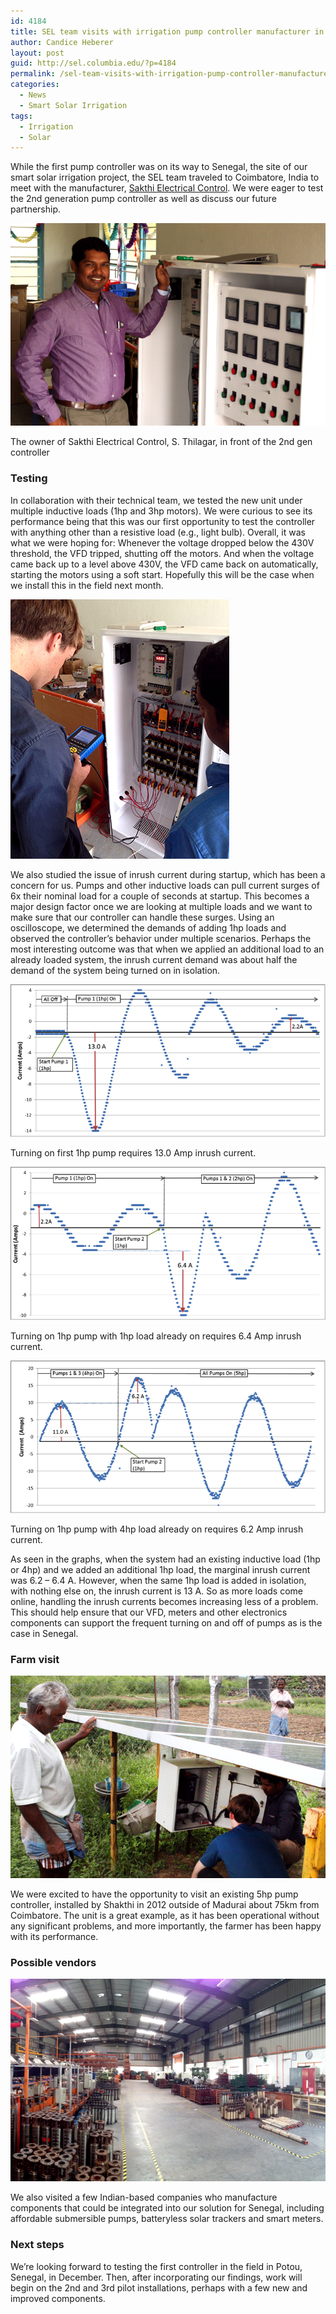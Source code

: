 ```yaml
---
id: 4184
title: SEL team visits with irrigation pump controller manufacturer in India
author: Candice Heberer
layout: post
guid: http://sel.columbia.edu/?p=4184
permalink: /sel-team-visits-with-irrigation-pump-controller-manufacturer-in-india/
categories:
  - News
  - Smart Solar Irrigation
tags:
  - Irrigation
  - Solar
---
```

While the first pump controller was on its way to Senegal, the site of our smart solar irrigation project, the SEL team traveled to Coimbatore, India to meet with the manufacturer, <a href="http://www.sakthistabilizer.in" title="Sakthi Electrical Control" target="_blank">Sakthi Electrical Control</a>. We were eager to test the 2nd generation pump controller as well as discuss our future partnership.



![sakthiOwner][1] 

<p class="wp-caption-text">
  The owner of Sakthi Electrical Control, S. Thilagar, in front of the 2nd gen controller
</p>



### Testing

In collaboration with their technical team, we tested the new unit under multiple inductive loads (1hp and 3hp motors). We were curious to see its performance being that this was our first opportunity to test the controller with anything other than a resistive load (e.g., light bulb). Overall, it was what we were hoping for: Whenever the voltage dropped below the 430V threshold, the VFD tripped, shutting off the motors. And when the voltage came back up to a level above 430V, the VFD came back on automatically, starting the motors using a soft start. Hopefully this will be the case when we install this in the field next month.



![jackTestingIndia][2] 



We also studied the issue of inrush current during startup, which has been a concern for us. Pumps and other inductive loads can pull current surges of 6x their nominal load for a couple of seconds at startup. This becomes a major design factor once we are looking at multiple loads and we want to make sure that our controller can handle these surges. Using an oscilloscope, we determined the demands of adding 1hp loads and observed the controller’s behavior under multiple scenarios. Perhaps the most interesting outcome was that when we applied an additional load to an already loaded system, the inrush current demand was about half the demand of the system being turned on in isolation.



![graph1][3] 

<p class="wp-caption-text">
  Turning on first 1hp pump requires 13.0 Amp inrush current.
</p>

![graph2][4] 

<p class="wp-caption-text">
  Turning on 1hp pump with 1hp load already on requires 6.4 Amp inrush current.
</p>

![graph3][5] 

<p class="wp-caption-text">
  Turning on 1hp pump with 4hp load already on requires 6.2 Amp inrush current.
</p>



As seen in the graphs, when the system had an existing inductive load (1hp or 4hp) and we added an additional 1hp load, the marginal inrush current was 6.2 – 6.4 A. However, when the same 1hp load is added in isolation, with nothing else on, the inrush current is 13 A. So as more loads come online, handling the inrush currents becomes increasing less of a problem. This should help ensure that our VFD, meters and other electronics components can support the frequent turning on and off of pumps as is the case in Senegal.



### Farm visit

![pumpMadurai][6] 



We were excited to have the opportunity to visit an existing 5hp pump controller, installed by Shakthi in 2012 outside of Madurai about 75km from Coimbatore. The unit is a great example, as it has been operational without any significant problems, and more importantly, the farmer has been happy with its performance.



### Possible vendors

![indiaManufacturing][7] 



We also visited a few Indian-based companies who manufacture components that could be integrated into our solution for Senegal, including affordable submersible pumps, batteryless solar trackers and smart meters.

### Next steps

We&#8217;re looking forward to testing the first controller in the field in Potou, Senegal, in December. Then, after incorporating our findings, work will begin on the 2nd and 3rd pilot installations, perhaps with a few new and improved components.

 [1]: /assets/uploads/blog/2014/11/sakthiOwner.jpg
 [2]: /assets/uploads/blog/2014/11/jackTestingIndia.jpg
 [3]: /assets/uploads/blog/2014/11/graph1.png
 [4]: /assets/uploads/blog/2014/11/graph2.png
 [5]: /assets/uploads/blog/2014/11/graph3.png
 [6]: /assets/uploads/blog/2014/11/pumpMadurai.jpg
 [7]: /assets/uploads/blog/2014/11/indiaManufacturing.jpg